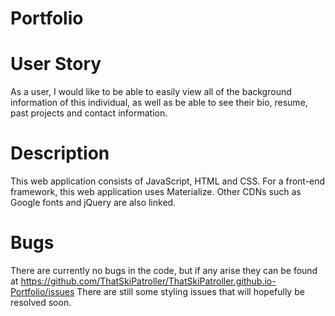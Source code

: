 # Portfolio

# User Story
As a user, I would like to be able to easily view all of the background information of this individual, as well as be able to see their bio, resume, past projects and contact information.

# Description
This web application consists of JavaScript, HTML and CSS. For a front-end framework, this web application uses Materialize. Other CDNs such as Google fonts and jQuery are also linked.

# Bugs
There are currently no bugs in the code, but if any arise they can be found at https://github.com/ThatSkiPatroller/ThatSkiPatroller.github.io-Portfolio/issues 
There are still some styling issues that will hopefully be resolved soon.